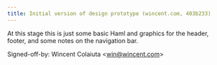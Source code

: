 ```yaml
---
title: Initial version of design prototype (wincent.com, 403b233)
---
```


At this stage this is just some basic Haml and graphics for the header, footer, and some notes on the navigation bar.

Signed-off-by: Wincent Colaiuta &lt;win@wincent.com&gt;
